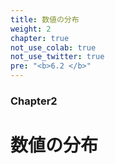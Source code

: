 ```yaml
---
title: 数値の分布
weight: 2
chapter: true
not_use_colab: true
not_use_twitter: true
pre: "<b>6.2 </b>"
---
```

### Chapter2

# 数値の分布